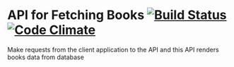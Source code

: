 # API for Fetching Books [![Build Status](https://travis-ci.org/p632-sp-2018/fetch_books.svg?branch=master)](https://travis-ci.org/p632-sp-2018/fetch_books) [![Code Climate](https://codeclimate.com/github/p632-sp-2018/fetch_books/badges/gpa.svg)](https://codeclimate.com/github/p632-sp-2017/fetch_books)
Make requests from the client application to the API and this API renders books data from database

